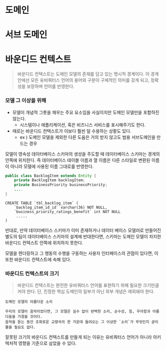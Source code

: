 
# 도메인


# 서브 도메인


# 바운디드 컨텍스트
> 바운디드 컨텍스트는 도메인 모델의 존재를 담고  있는 명시적 경계이다. 이 경계 안에선 모든 유비쿼터스 언어의 용어와 구문이 구체적인 의미를 갖게 되고, 정확성을 보장하며 언어를 반영한다.

### 모델 그 이상을 위해
+ 모델이 개념적 그릇을 채우는 주요 요소임을 사실이지만 도메인 모델만을 포함하진 않는다.
  + 시스템이나 애플리케이션, 혹은 비즈니스 서비스를 표시해주기도 한다.
+ 때로는 바운디드 컨텍스트가 이보다 훨씬 덜 수용하는 상황도 있다. 
  + ex ) 도메인 모델을 제외한 다른 도움은 거의 받지 않고도 범용 서브도메인을 만드는 경우
  

모델이 영속성 데이터베이스 스키마의 생성을 주도할 때 데이터베이스 스키마는 경게의 안쪽에 위치한다.
즉 데이터베이스 테이블 이름과 열 이름은 다른 스타일로 변환된 이름이 아니라 모델에 사용된 이름 그대로를 반영한다.

```java
public class BacklogItem extends Entity {
    private BacklogItem backlogItem;
    private BusinessPriority businessPriority;
    ....
}
```  

```Mysql
CREATE TABLE `tbl_backlog_item` (
    `backlog_item_id_id` varchar(36) NOT NULL,
    `business_priority_ratings_benefit` int NOT NULL
     .....
)
```

반대로, 만약 데이터베이스 스키마가 이미 존재하거나 데이터 베이스 모델러로 만들어진 별도의 팀이 데이터베이스 스키마의 설계에 반대한다면, 스키마는 도메인 모델이 차지한 바운디드 컨텍스트 안쪽에 위치하지 못한다.

모델을 렌더링하고 그 행동의 수행을 구동하는 사용자 인터페이스의 관점이 있다면, 이 또한 바운디드 컨텍스트에 속해 있다. 


### 바운디드 컨텍스트의 크기
> 바운디드 컨텍스트는 완전한 유비쿼터스 언어를 표현하기 위해 필요한 크기만큼 커야 한다. 단, 진정한 핵심 도메인의 일부가 아닌 외부 개념은 제외돼야 한다.

```
도메인 모델의 아름다운 소리

우리의 모델이 음악이었다면, 그 모델은 실수 없이 완벽한 소리, 순수성, 힘, 우아함과 아름다움을 가졌을 것이다.
음악을 듣는 동안 조화로운 교향곡의 한 가운데 들려오는 그 이상한 `소리`가 무엇인지 굳이 물을 필요도 없다.
```

잘못된 크기의 바운디드 컨텍스트를 만들게 되는 이유는 유비쿼터스 언어가 아니라 아키텍처적 영향을 기준으로 삼았을 수 있다. 

